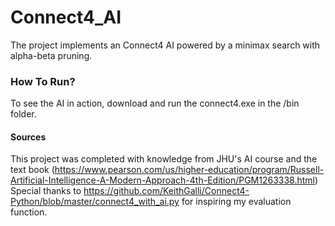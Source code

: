 # Connect4_AI
The project implements an Connect4 AI powered by a minimax search with alpha-beta pruning.

### How To Run?
To see the AI in action, download and run the connect4.exe in the /bin folder.

#### Sources
This project was completed with knowledge from JHU's AI course and the text book (https://www.pearson.com/us/higher-education/program/Russell-Artificial-Intelligence-A-Modern-Approach-4th-Edition/PGM1263338.html)
Special thanks to https://github.com/KeithGalli/Connect4-Python/blob/master/connect4_with_ai.py for inspiring my evaluation function.
